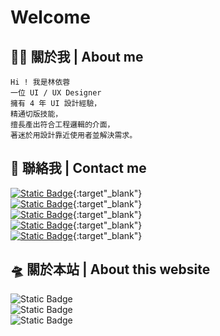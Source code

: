 # Welcome 
## 👩‍🚀 關於我 | About me
    
    Hi ! 我是林依蓉
    一位 UI / UX Designer
    擁有 4 年 UI 設計經驗，
    精通切版技能，
    擅長產出符合工程邏輯的介面，
    著迷於用設計靠近使用者並解決需求。
    
  ## 🚀 聯絡我 | Contact me



[![Static Badge](https://img.shields.io/badge/Linkedin-blue?style=flat-square)](https://pages.github.com/){:target"_blank"}  
[![Static Badge](https://img.shields.io/badge/Cakeresume-blue?style=flat-square)](https://pages.github.com/){:target"_blank"}  
[![Static Badge](https://img.shields.io/badge/Behance-blue?style=flat-square)](https://pages.github.com/){:target"_blank"}  
[![Static Badge](https://img.shields.io/badge/Medium-blue?style=flat-square)](https://pages.github.com/){:target"_blank"}  
[![Static Badge](https://img.shields.io/badge/Vocus方格子-blue?style=flat-square)](https://pages.github.com/){:target"_blank"}  




## 🛸 關於本站 | About this website

  
![Static Badge](https://img.shields.io/badge/v5.3.1-red?style=flat-square&label=bootatrap)  
![Static Badge](https://img.shields.io/badge/v1.11.3-red?style=flat-square&label=bootstrap-icons)  
![Static Badge](https://img.shields.io/badge/4.0.0-red?style=flat-square&label=badge-maker)
